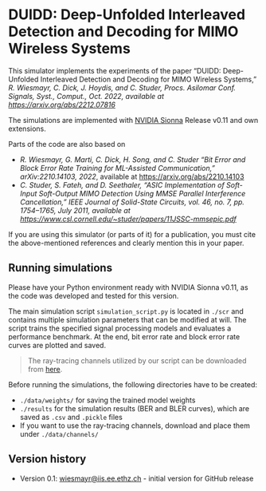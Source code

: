 # DUIDD: Deep-Unfolded Interleaved Detection and Decoding for MIMO Wireless Systems

This simulator implements the experiments of the paper “DUIDD: Deep-Unfolded Interleaved Detection and Decoding for MIMO Wireless Systems,” 
*R. Wiesmayr, C. Dick, 
J. Hoydis, and C. Studer, Procs. Asilomar Conf. Signals, Syst., Comput., Oct. 2022, available at https://arxiv.org/abs/2212.07816*

The simulations are implemented with [NVIDIA Sionna](https://github.com/NVlabs/sionna) Release v0.11 and own extensions.

Parts of the code are also based on
- *R. Wiesmayr, G. Marti, C. Dick, H. Song, and C. Studer
“Bit Error and Block Error Rate Training for ML-Assisted
Communication,” arXiv:2210.14103, 2022*, available at https://arxiv.org/abs/2210.14103
- *C. Studer, S. Fateh, and D. Seethaler, “ASIC Implementation of Soft-Input Soft-Output MIMO Detection Using MMSE Parallel Interference
Cancellation,” IEEE Journal of Solid-State Circuits, vol. 46, no. 7, pp. 1754–1765, July 2011, available at https://www.csl.cornell.edu/~studer/papers/11JSSC-mmsepic.pdf*

If you are using this simulator (or parts of it) for a publication, you must cite the above-mentioned references and clearly mention this in your paper.

## Running simulations
Please have your Python environment ready with NVIDIA Sionna v0.11, as the code was developed and tested for this version.

The main simulation script `simulation_script.py` is located in `./scr` and contains multiple simulation parameters that can be modified at will.
The script trains the specified signal processing models and evaluates a performance benchmark. At the end, bit error rate and block error rate curves are plotted and saved.

> The ray-tracing channels utilized by our script can be downloaded from [here](https://iis-nextcloud.ee.ethz.ch/s/PMDAyWzc6kXwqMS).

Before running the simulations, the following directories have to be created:
- `./data/weights/` for saving the trained model weights
- `./results` for the simulation results (BER and BLER curves), which are saved as `.csv` and `.pickle` files
- If you want to use the ray-tracing channels, download and place them under `./data/channels/`

## Version history

- Version 0.1: [wiesmayr@iis.ee.ethz.ch](wiesmayr@iis.ee.ethz.ch) - initial version for GitHub release